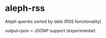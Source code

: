 aleph-rss
=========

Aleph queries sorted by date (RSS functionality)

output=json = JSONP support (experimental)
